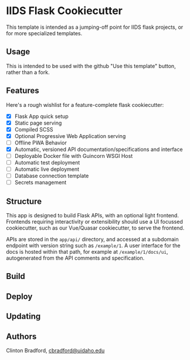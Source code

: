 # IIDS Flask Cookiecutter

This template is intended as a jumping-off point for IIDS flask projects, or for more specialized templates.

## Usage

This is intended to be used with the github "Use this template" button, rather than a fork.

## Features

Here's a rough wishlist for a feature-complete flask cookiecutter:

* [x] Flask App quick setup 
* [x] Static page serving
* [x] Compiled SCSS
* [x] Optional Progressive Web Application serving
* [ ] Offline PWA Behavior
* [x] Automatic, versioned API documentation/specifications and interface
* [ ] Deployable Docker file with Guincorn WSGI Host
* [ ] Automatic test deployment
* [ ] Automatic live deployment
* [ ] Database connection template
* [ ] Secrets management

## Structure

This app is designed to build Flask APIs, with an optional light frontend. Frontends requiring interactivity or extensibility should use a UI focussed cookiecutter, such as our Vue/Quasar cookiecutter, to serve the frontend.

APIs are stored in the `app/api/` directory, and accessed at a subdomain endpoint with version string such as `/example/1`. A user interface for the docs is hosted within that path, for example at `/example/1/docs/ui`, autogenerated from the API comments and specification.

## Build

## Deploy

## Updating

## Authors

Clinton Bradford, cbradford@uidaho.edu